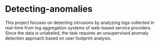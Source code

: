 # Detecting-anomalies
This project focuses on detecting intrusions by analyzing logs collected in real-time from log aggregation systems of web-based service providers. Since the data is unlabeled, the task requires an unsupervised anomaly detection approach based on user footprint analysis. 
